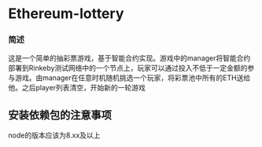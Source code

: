 # Ethereum-lottery
### 简述
这是一个简单的抽彩票游戏，基于智能合约实现。游戏中的manager将智能合约部署到Rinkeby测试网络中的一个节点上，玩家可以通过投入不低于一定金额的参与游戏。由manager在任意时机随机挑选一个玩家，将彩票池中所有的ETH送给他。之后player列表清空，开始新的一轮游戏
## 安装依赖包的注意事项
node的版本应该为8.xx及以上
